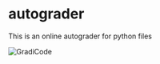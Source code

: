 # autograder
This is an online autograder for python files 


![GradiCode](https://github.com/Abhinavnayeni21/autograder/assets/85251041/75dbdd45-fd9e-4447-b78c-ec95479640ff)
